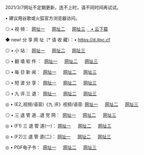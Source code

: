 <p>2021/3/7网址不定期更新，连不上时，请不同时间再试试。
<p>• 建议用谷歌或火狐官方浏览器访问。
<p>◎ • 视 频： 
<a href="http://pvb.hdfmradio.com/" target="_blank">网址一</a> 　 
<a href="http://ptl.hdfmradio.com/" target="_blank">网址二</a> 　 
<a href="http://ptl.hdfmradio.com/b.html" target="_blank">网址三</a>
<a href="https://yadi.sk/d/d0sUeAOpal3njw" target="_blank">　• 云下载 </a></p>
<p>◆ new! 分 享 网 址（* 请 收 藏）：• <a href="http://prx.hdfmradio.com/a.html">https://d.itpc.cf</a></p>

<p>◎ • 小 站：  
<a href="http://pvb.hdfmradio.com/f.html" target="_blank">网址一</a> 　 
<a href="http://ptl.hdfmradio.com/h.html" target="_blank">网址二</a> 　 
<a href="http://ptl.hdfmradio.com/k/" target="_blank">网址三</a></p>
<p>◎ • 翻 墙 软 件 ：  
<a href="http://pvb.hdfmradio.com/ff/" target="_blank">网址一</a> 　 
<a href="http://ptl.hdfmradio.com/s/read/a1_nd.html" target="_blank">网址二</a> 　 
<a href="http://ptl.hdfmradio.com/ff/index.html" target="_blank">网址三</a></p>
<p>◎ • 每 日 新 闻：  
<a href="http://pvb.hdfmradio.com/day/" target="_blank">网址一</a> 　 
<a href="http://ptl.hdfmradio.com/day/" target="_blank">网址二</a> 　 
<a href="http://ptl.hdfmradio.com/day/index.html" target="_blank">网址三</a></p>
<p>◎ • 短 波 分 享：  
<a href="http://pvb.hdfmradio.com/h/" target="_blank">网址一</a> 　 
<a href="http://ptl.hdfmradio.com/h/" target="_blank">网址二</a> 　 
<a href="http://ptl.hdfmradio.com/h/index.html" target="_blank">网址三</a></p>
<p>◎ • 九 评.三 退：  
<a href="http://pvb.hdfmradio.com/t/" target="_blank">网址一</a> 　 
<a href="http://ptl.hdfmradio.com/v2/index.html" target="_blank">网址二</a> 　 
<a href="http://ptl.hdfmradio.com/tt/index.html" target="_blank">网址三</a> 　</p>
<p>◎ • (E2_视频/语音)《九 评》视频/语音: 
<a href="http://ptl.hdfmradio.com/7738.html" target="_blank">网址一</a> 　 
<a href="http://ptl.hdfmradio.com/7614.html" target="_blank">网址二</a> 　 
<a href="http://ptl.hdfmradio.com/7633.html" target="_blank">网址三</a></p>
<p>◎ • 三 退 管 道...退 党 网：  
<a href="http://pvb.hdfmradio.com/go/td1.html" target="_blank">网址一</a> 　 
<a href="http://ptl.hdfmradio.com/go/td2.html" target="_blank">网址二</a> 　 
<a href="http://ptl.hdfmradio.com/go/td3.html" target="_blank">网址三</a></p>
<p>◎ • (F1) 三 退 管 道(一)： 
<a href="http://pvb.hdfmradio.com/dd/" target="_blank">网址一</a> 　 
<a href="http://ptl.hdfmradio.com/s/read/a1_tdx.html" target="_blank">网址二</a> 　 
<a href="http://ptl.hdfmradio.com/dd/" target="_blank">网址三</a></p>
<p>◎ • (F2)三 退 管 道(二)： 
<a href="http://ptl.hdfmradio.com/d/" target="_blank">网址一</a> 　 
<a href="http://pvb.hdfmradio.com/d/index.html" target="_blank">网址二</a> 　 
<a href="http://ptl.hdfmradio.com/d/" target="_blank">网址三</a></p>
<p>◎ • PDF电子书：  
<a href="http://pvb.hdfmradio.com/p/" target="_blank">网址一</a> 　 
<a href="http://ptl.hdfmradio.com/p/index.html" target="_blank">网址二</a> 　 
<a href="http://ptl.hdfmradio.com/p/" target="_blank">网址三</a></p>
